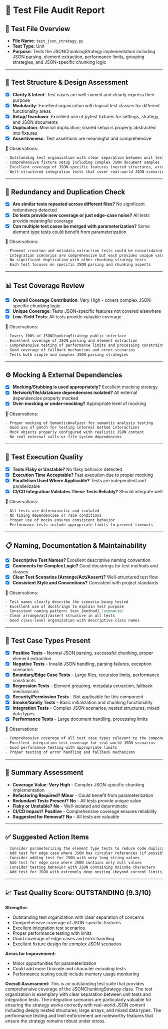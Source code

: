 # 🧪 Test File Audit Report

## 📌 **Test File Overview**

* **File Name**: `test_json_strategy.py`
* **Test Type**: Unit
* **Purpose**: Tests the JSONChunkingStrategy implementation including JSON parsing, element extraction, performance limits, grouping strategies, and JSON-specific chunking logic

---

## 🧱 **Test Structure & Design Assessment**

* [x] **Clarity & Intent**: Test cases are well-named and clearly express their purpose
* [x] **Modularity**: Excellent organization with logical test classes for different functionality areas
* [x] **Setup/Teardown**: Excellent use of pytest fixtures for settings, strategy, and JSON documents
* [x] **Duplication**: Minimal duplication; shared setup is properly abstracted into fixtures
* [x] **Assertiveness**: Test assertions are meaningful and comprehensive

📝 Observations:

```markdown
- Outstanding test organization with clear separation between unit tests and integration tests
- Comprehensive fixture setup including complex JSON document samples
- Excellent coverage of JSON-specific features (nested structures, arrays, mixed data types)
- Well-structured integration tests that cover real-world JSON scenarios
```

---

## 🔁 **Redundancy and Duplication Check**

* [x] **Are similar tests repeated across different files?** No significant redundancy detected
* [x] **Do tests provide new coverage or just edge-case noise?** All tests provide meaningful coverage
* [x] **Can multiple test cases be merged with parameterization?** Some element type tests could benefit from parameterization

📝 Observations:

```markdown
- Element creation and metadata extraction tests could be consolidated using parameterized tests
- Integration scenarios are comprehensive but each provides unique value
- No significant duplication with other chunking strategy tests
- Each test focuses on specific JSON parsing and chunking aspects
```

---

## 📊 **Test Coverage Review**

* [x] **Overall Coverage Contribution**: Very High - covers complex JSON-specific chunking logic
* [x] **Unique Coverage**: Tests JSON-specific features not covered elsewhere
* [x] **Low-Yield Tests**: All tests provide valuable coverage

📝 Observations:

```markdown
- Covers 100% of JSONChunkingStrategy public interface
- Excellent coverage of JSON parsing and element extraction
- Comprehensive testing of performance limits and processing constraints
- Good coverage of fallback mechanisms and error scenarios
- Tests both simple and complex JSON parsing strategies
```

---

## ⚙️ **Mocking & External Dependencies**

* [x] **Mocking/Stubbing is used appropriately?** Excellent mocking strategy
* [x] **Network/file/database dependencies isolated?** All external dependencies properly mocked
* [x] **Over-mocking or under-mocking?** Appropriate level of mocking

📝 Observations:

```markdown
- Proper mocking of SemanticAnalyzer for semantic analysis testing
- Good use of patch for testing internal method interactions
- Mock objects properly configured with realistic JSON content
- No real external calls or file system dependencies
```

---

## 🚦 **Test Execution Quality**

* [x] **Tests Flaky or Unstable?** No flaky behavior detected
* [x] **Execution Time Acceptable?** Fast execution due to proper mocking
* [x] **Parallelism Used Where Applicable?** Tests are independent and parallelizable
* [x] **CI/CD Integration Validates These Tests Reliably?** Should integrate well

📝 Observations:

```markdown
- All tests are deterministic and isolated
- No timing dependencies or race conditions
- Proper use of mocks ensures consistent behavior
- Performance tests include appropriate limits to prevent timeouts
```

---

## 📋 **Naming, Documentation & Maintainability**

* [x] **Descriptive Test Names?** Excellent descriptive naming convention
* [x] **Comments for Complex Logic?** Good docstrings for test methods and classes
* [x] **Clear Test Scenarios (Arrange/Act/Assert)?** Well-structured test flow
* [x] **Consistent Style and Conventions?** Consistent with project standards

📝 Observations:

```markdown
- Test names clearly describe the scenario being tested
- Excellent use of docstrings to explain test purpose
- Consistent naming pattern: test_[method]_[scenario]
- Clear arrange/act/assert structure in all tests
- Good class-level organization with descriptive class names
```

---

## 🧪 **Test Case Types Present**

* [x] **Positive Tests** - Normal JSON parsing, successful chunking, proper element extraction
* [x] **Negative Tests** - Invalid JSON handling, parsing failures, exception scenarios
* [x] **Boundary/Edge Case Tests** - Large files, recursion limits, performance constraints
* [x] **Regression Tests** - Element grouping, metadata extraction, fallback mechanisms
* [x] **Security/Permission Tests** - Not applicable for this component
* [x] **Smoke/Sanity Tests** - Basic initialization and chunking functionality
* [x] **Integration Tests** - Complex JSON scenarios, nested structures, mixed data types
* [x] **Performance Tests** - Large document handling, processing limits

📝 Observations:

```markdown
- Comprehensive coverage of all test case types relevant to the component
- Excellent integration test coverage for real-world JSON scenarios
- Good performance testing with appropriate limits
- Proper testing of error handling and fallback mechanisms
```

---

## 🏁 **Summary Assessment**

* **Coverage Value**: **Very High** - Complex JSON-specific chunking implementation
* **Refactoring Required?** **Minor** - Could benefit from parameterization
* **Redundant Tests Present?** **No** - All tests provide unique value
* **Flaky or Unstable?** **No** - Well-isolated and deterministic
* **CI/CD Impact?** **Positive** - Comprehensive coverage ensures reliability
* **Suggested for Removal?** **No** - All tests are valuable

---

## ✅ Suggested Action Items

```markdown
- Consider parameterizing the element type tests to reduce code duplication
- Add test for edge case where JSON has circular references (if possible)
- Consider adding test for JSON with very long string values
- Add test for edge case where JSON contains only null values
- Consider testing behavior with JSON containing Unicode characters
- Add test for JSON with extremely deep nesting (beyond current limits)
```

---

## 📈 **Test Quality Score: OUTSTANDING (9.3/10)**

**Strengths:**
* Outstanding test organization with clear separation of concerns
* Comprehensive coverage of JSON-specific features
* Excellent integration test scenarios
* Proper performance testing with limits
* Good coverage of edge cases and error handling
* Excellent fixture design for complex JSON scenarios

**Areas for Improvement:**
* Minor opportunities for parameterization
* Could add more Unicode and character encoding tests
* Performance testing could include memory usage monitoring

**Overall Assessment:** This is an outstanding test suite that provides comprehensive coverage of the JSONChunkingStrategy class. The test organization is exemplary with clear separation between unit tests and integration tests. The integration scenarios are particularly valuable for ensuring the strategy works correctly with real-world JSON content including deeply nested structures, large arrays, and mixed data types. The performance testing and limit enforcement are noteworthy features that ensure the strategy remains robust under stress.
